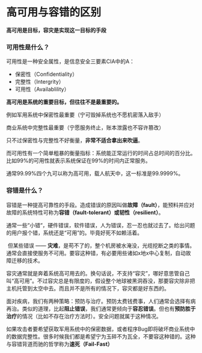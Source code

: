 # 高可用与容错的区别



**高可用是目标，容灾是实现这一目标的手段**



### 可用性是什么？

可用性是一种安全属性，是信息安全三要素CIA中的A：

- 保密性（Confidentiality）
- 完整性（Intergrity）
- 可用性（Availablility）

**高可用是系统的重要目标，但往往不是最重要的。**

例如军用系统中保密性最重要（宁可毁掉系统也不愿机密落入敌手）

商业系统中完整性最重要（宁愿服务终止，账本泄露也不容许篡改）

只不过保密性与完整性不好衡量，**非常不适合拿出来吹逼**。

而可用性有一个简单粗暴的衡量指标：系统能正常运行的时间占总时间的百分比。比如99%的可用性就表示系统保证在99%的时间内正常服务。

通常99.99%四个九可以称为高可用，载人航天中，这一标准是99.9999%。



### 容错是什么？

​	容错是一种提高可靠性的手段。造成错误的原因叫做**故障（fault）**，能预料并应对故障的系统特性可称为**容错（fault-tolerant）**或**韧性（resilient）**。

​	通常一些“小错“，硬件错误，软件错误，人为错误，忍一忍也就过去了。给出问题的用户报个错，系统还是“可用”的。毕竟好死不如赖活着。

​	但某些错误 —— **灾难**，是苟不了的，整个机房被水淹没，光缆挖断之类的事情。通常会直接使服务不可用。要容这种错，有必要用些诸如x地x中心复制，自动故障迁移的技术。

​	容灾通常就是奔着系统高可用去的。换句话说，不支持“容灾”，哪好意思管自己叫“高可用”。不过容灾总是有限度的，假设整个地球被黑洞吞没，那要容灾除非把主机托管到太空中去。而且并不是所有的情况下，容灾都是好东西的。

​	面对疾病，我们有两种策略：预防与治疗。预防太费钱费事，人们通常会选择有病再治。类似的道理，比起**阻止错误**，我们通常更倾向于**容忍错误**。但也有**预防胜于治疗**的情况（比如不存在治疗方法时）。安全问题就属于这种情况。

​	如果攻击者要希望获取军用系统中的保密数据，或者程序Bug即将破坏商业系统中的数据完整性。很多时候我们都是希望宁为玉碎不为瓦全，不要容这种错的。这种与容错背道而驰的哲学称为**速死（Fail-Fast）**

### 

